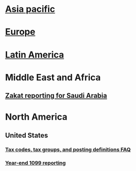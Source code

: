 # [Asia pacific](asia-pacific/TOC.md)			
# [Europe](europe/TOC.md)
# [Latin America](latin-america/TOC.md)
# Middle East and Africa			
## [Zakat reporting for Saudi Arabia](middle-east-africa/sau-zakat-reporting.md)					
# North America				
## United States			
### [Tax codes, tax groups, and posting definitions FAQ](north-america/tax-codes-tax-groups-definitions.md)			
### [Year-end 1099 reporting](north-america/year-end-1099-reporting.md)			
			
			
			
